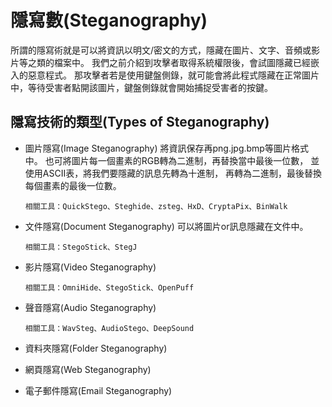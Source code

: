 # 隱寫數(Steganography)
所謂的隱寫術就是可以將資訊以明文/密文的方式，隱藏在圖片、文字、音頻或影片等之類的檔案中。
我們之前介紹到攻擊者取得系統權限後，會試圖隱藏已經嵌入的惡意程式。
那攻擊者若是使用鍵盤側錄，就可能會將此程式隱藏在正常圖片中，等待受害者點開該圖片，鍵盤側錄就會開始捕捉受害者的按鍵。
## 隱寫技術的類型(Types of Steganography)
- 圖片隱寫(Image Steganography)
將資訊保存再png.jpg.bmp等圖片格式中。
也可將圖片每一個畫素的RGB轉為二進制，再替換當中最後一位數，
並使用ASCII表，將我們要隱藏的訊息先轉為十進制，
再轉為二進制，最後替換每個畫素的最後一位數。

  `相關工具：QuickStego、Steghide、zsteg、HxD、CryptaPix、BinWalk`

- 文件隱寫(Document Steganography)
  可以將圖片or訊息隱藏在文件中。
  
  `相關工具：StegoStick、StegJ`

- 影片隱寫(Video Steganography)

  `相關工具：OmniHide、StegoStick、OpenPuff`
 
- 聲音隱寫(Audio Steganography)

  `相關工具：WavSteg、AudioStego、DeepSound`
 
- 資料夾隱寫(Folder Steganography)
- 網頁隱寫(Web Steganography)
- 電子郵件隱寫(Email Steganography)
